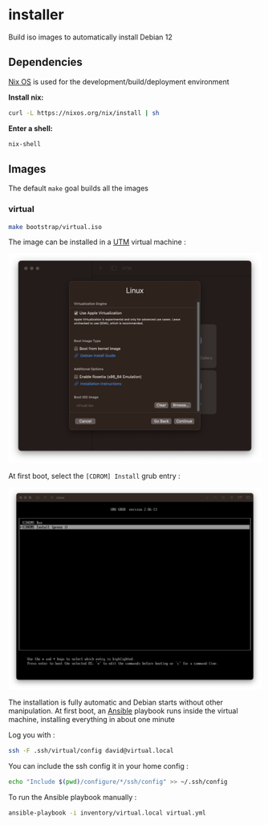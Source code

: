 # installer

Build iso images to automatically install Debian 12

## Dependencies

[Nix OS](https://nixos.org/) is used for the development/build/deployment environment

**Install nix:**

```sh
curl -L https://nixos.org/nix/install | sh
```

**Enter a shell:**

```sh
nix-shell
```

## Images

The default `make` goal builds all the images

### virtual

```sh
make bootstrap/virtual.iso
```

The image can be installed in a [UTM](https://mac.getutm.app) virtual machine :

![utm](doc/utm.png)

At first boot, select the `[CDROM] Install` grub entry :

![grub](doc/grub.png)

The installation is fully automatic and Debian starts without other manipulation. At first boot, an [Ansible](https://docs.ansible.com) playbook runs inside the virtual machine, installing everything in about one minute

Log you with :

```sh
ssh -F .ssh/virtual/config david@virtual.local
```

You can include the ssh config it in your home config :

```sh
echo "Include $(pwd)/configure/*/ssh/config" >> ~/.ssh/config
```

To run the Ansible playbook manually :

```sh
ansible-playbook -i inventory/virtual.local virtual.yml
```
